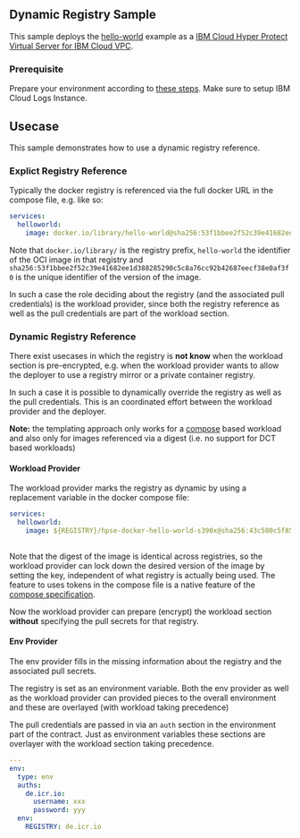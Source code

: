 ## Dynamic Registry Sample

This sample deploys the [hello-world](https://hub.docker.com/_/hello-world) example as a [IBM Cloud Hyper Protect Virtual Server for IBM Cloud VPC](https://cloud.ibm.com/docs/vpc?topic=vpc-about-se).

### Prerequisite

Prepare your environment according to [these steps](../README.md). Make sure to setup IBM Cloud Logs Instance.

## Usecase

This sample demonstrates how to use a dynamic registry reference.

### Explict Registry Reference

Typically the docker registry is referenced via the full docker URL in the compose file, e.g. like so:

```yaml
services:
  helloworld:
    image: docker.io/library/hello-world@sha256:53f1bbee2f52c39e41682ee1d388285290c5c8a76cc92b42687eecf38e0af3f0
```

Note that `docker.io/library/` is the registry prefix, `hello-world` the identifier of the OCI image in that registry and `sha256:53f1bbee2f52c39e41682ee1d388285290c5c8a76cc92b42687eecf38e0af3f0` is the unique identifier of the version of the image.

In such a case the role deciding about the registry (and the associated pull credentials) is the workload provider, since both the registry reference as well as the pull credentials are part of the workload section.

### Dynamic Registry Reference

There exist usecases in which the registry is **not know** when the workload section is pre-encrypted, e.g. when the workload provider wants to allow the deployer to use a registry mirror or a private container registry. 

In such a case it is possible to dynamically override the registry as well as the pull credentials. This is an coordinated effort between the workload provider and the deployer.

**Note:** the templating approach only works for a [compose](https://pages.github.ibm.com/ZaaS/hpse-contract-schema/#allOf_i1_workload_compose) based workload and also only for images referenced via a digest (i.e. no support for DCT based workloads)

#### Workload Provider

The workload provider marks the registry as dynamic by using a replacement variable in the docker compose file:

```yaml
services:
  helloworld:
    image: ${REGISTRY}/hpse-docker-hello-world-s390x@sha256:43c500c5f85fc450060b804851992314778e35cadff03cb63042f593687b7347
    
```

Note that the digest of the image is identical across registries, so the workload provider can lock down the desired version of the image by setting the key, independent of what registry is actually being used. The feature to uses tokens in the compose file is a native feature of the [compose specification](https://docs.docker.com/compose/compose-file/#interpolation).

Now the workload provider can prepare (encrypt) the workload section **without** specifying the pull secrets for that registry.

#### Env Provider

The env provider fills in the missing information about the registry and the associated pull secrets.

The registry is set as an environment variable. Both the env provider as well as the workload provider can provided pieces to the overall environment and these are overlayed (with workload taking precedence)

The pull credentials are passed in via an `auth` section in the environment part of the contract. Just as environment variables these sections are overlayer with the workload section taking precedence.

```yaml
---
env:
  type: env
  auths:
    de.icr.io:
      username: xxx
      password: yyy
  env:
    REGISTRY: de.icr.io
```

